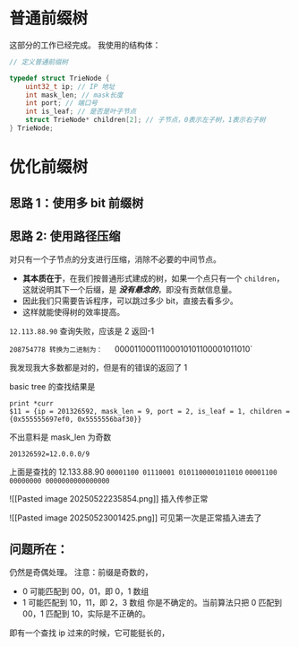 # 普通前缀树
这部分的工作已经完成。
我使用的结构体：
```c
// 定义普通前缀树

typedef struct TrieNode {
	uint32_t ip; // IP 地址
	int mask_len; // mask长度
	int port; // 端口号
	int is_leaf; // 是否是叶子节点
	struct TrieNode* children[2]; // 子节点，0表示左子树，1表示右子树
} TrieNode;
```
# 优化前缀树
## 思路 1：使用多 bit 前缀树


## 思路 2: 使用路径压缩
对只有一个子节点的分支进行压缩，消除不必要的中间节点。

- **其本质在于**，在我们按普通形式建成的树，如果一个点只有一个 `children`，这就说明其下一个后缀，是 ***没有悬念的***，即没有贡献信息量。
- 因此我们只需要告诉程序，可以跳过多少 bit，直接去看多少。
- 这样就能使得树的效率提高。

`12.113.88.90` 查询失败，应该是 2 返回-1

`208754778 转换为二进制为：  
`00001100011100010101100001011010`

我发现我大多数都是对的，但是有的错误的返回了 1

basic tree 的查找结果是
```
print *curr
$11 = {ip = 201326592, mask_len = 9, port = 2, is_leaf = 1, children = {0x555555697ef0, 0x5555556baf30}}
```

不出意料是 mask_len 为奇数

`201326592=12.0.0.0/9`

上面是查找的 12.133.88.90
`00001100 01110001 0101100001011010`
`00001100 00000000 0000000000000000`

![[Pasted image 20250522235854.png]] 插入传参正常


![[Pasted image 20250523001425.png]] 可见第一次是正常插入进去了


## 问题所在：
仍然是奇偶处理。
注意：前缀是奇数的，
- 0 可能匹配到 00，01，即 0，1 数组
- 1 可能匹配到 10，11，即 2，3 数组
你是不确定的。当前算法只把 0 匹配到 00，1 匹配到 10，实际是不正确的。

即有一个查找 ip 过来的时候，它可能挺长的，